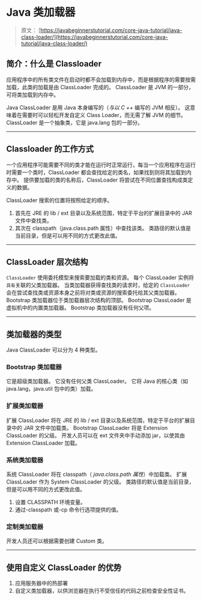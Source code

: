 # Java 类加载器

> 原文： [https://javabeginnerstutorial.com/core-java-tutorial/java-class-loader/](https://javabeginnerstutorial.com/core-java-tutorial/java-class-loader/)

## 简介：什么是 Classloader

应用程序中的所有类文件在启动时都不会加载到内存中，而是根据程序的需要按需加载，此类的加载是由 ClassLoader 完成的。 ClassLoader 是 JVM 的一部分，可将类加载到内存中。

Java ClassLoader 是用 Java 本身编写的（*与以 C ++* 编写的 JVM 相反）。 这意味着在需要时可以轻松开发自定义 Class Loader，而无需了解 JVM 的细节。 ClassLoader 是一个抽象类，它是 java.lang 包的一部分。

* * *

## Classloader 的工作方式

一个应用程序可能需要不同的类才能在运行时正常运行，每当一个应用程序在运行时需要一个类时，ClassLoader 都会查找给定的类名，如果找到则将其加载到内存中。 提供要加载的类的名称后，ClassLoader 将尝试在不同位置查找构成类定义的数据。

ClassLoader 搜索的位置将按照给定的顺序。

1.  首先在 JRE 的 lib / ext 目录以及系统范围，特定于平台的扩展目录中的 JAR 文件中查找类。
2.  其次在 classpath（java.class.path 属性）中查找该类。 类路径的默认值是当前目录，但是可以用不同的方式更改此值。

* * *

## ClassLoader 层次结构

`ClassLoader` 使用委托模型来搜索要加载的类和资源。 每个 ClassLoader 实例将`具有`关联的父类加载器。 当类加载器获得查找类的请求时，给定的 `ClassLoader` 会在尝试查找类或资源本身之前将对类或资源的搜索委托给其父类加载器。 Bootstrap 类加载器位于类加载器层次结构的顶部。 Bootstrap ClassLoader 是虚拟机中的内置类加载器。 Bootstrap 类加载器没有任何父项。

* * *

## 类加载器的类型

Java ClassLoader 可以分为 4 种类型。

### Bootstrap 类加载器

它是超级类加载器。 它没有任何父类 ClassLoader。 它将 Java 的核心类（如 java.lang，java.util 包中的类）加载。

### 扩展类加载器

扩展 ClassLoader 将在 JRE 的 lib / ext 目录以及系统范围，特定于平台的扩展目录中的 JAR 文件中加载类。 Bootstrap ClassLoader 将是 Extension ClassLoader 的父级。 开发人员可以在 ext 文件夹中手动添加 jar，以使其由 Extension ClassLoader 加载。

### 系统类加载器

系统 ClassLoader 将在 classpath（ *java.class.path 属性*）中加载类。 扩展 ClassLoader 作为 System ClassLoader 的父级。 类路径的默认值是当前目录，但是可以用不同的方式更改此值。

1.  设置 CLASSPATH 环境变量。
2.  通过-classpath 或-cp 命令行选项提供的值。

### 定制类加载器

开发人员还可以根据需要创建 Custom 类。

* * *

## 使用自定义 ClassLoader 的优势

1.  应用服务器中的热部署
2.  自定义类加载器，以供浏览器在执行不受信任的代码之前检查安全性证书。